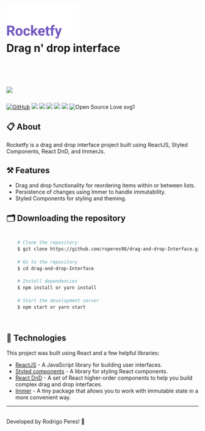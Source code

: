 <h1>
    <img src="public/rocketfy.png" width="190px"/> <br>
    Drag n' drop interface <br>
    ⠀⠀⠀⠀⠀⠀⠀⠀
</h1>

<h1>
    <img src="public/main.png"/>
</h1>

[![GitHub](https://img.shields.io/github/license/mashape/apistatus.svg)](https://github.com/roperes98/drag-and-drop-Interface/blob/master/LICENSE)
![](https://img.shields.io/github/package-json/v/roperes98/drag-and-drop-Interface.svg)
![](https://img.shields.io/github/last-commit/roperes98/drag-and-drop-Interface.svg?color=red)
![](https://img.shields.io/github/languages/count/roperes98/drag-and-drop-Interface.svg?color=lightgrey)
![](https://img.shields.io/github/languages/top/roperes98/drag-and-drop-Interface.svg?color=yellow)
![](https://img.shields.io/github/repo-size/roperes98/drag-and-drop-Interface.svg)
![Open Source Love svg1](https://badges.frapsoft.com/os/v1/open-source.svg?v=103)⠀⠀⠀⠀
⠀⠀⠀⠀⠀⠀⠀⠀<br>
## 📋 About

Rocketfy is a drag and drop interface project built using ReactJS, Styled Components, React DnD, and ImmerJs.
⠀⠀⠀⠀⠀⠀⠀⠀<br>
## ⚒️ Features

- Drag and drop functionality for reordering items within or between lists.
- Persistence of changes using Immer to handle immutability.
- Styled Components for styling and theming.
⠀⠀⠀⠀⠀⠀⠀⠀<br>
## 🗂️ Downloading the repository

```bash

    # Clone the repository
    $ git clone https://github.com/roperes98/drag-and-drop-Interface.git

    # Go to the repository
    $ cd drag-and-drop-Interface

    # Install dependencies
    $ npm install or yarn install

    # Start the development server
    $ npm start or yarn start

```
⠀⠀⠀⠀⠀⠀⠀⠀<br>
## 🚀 Technologies

This project was built using React and a few helpful libraries:

- [ReactJS](https://reactjs.org) - A JavaScript library for building user interfaces.
- [Styled components](https://styled-components.com) - A library for styling React components.
- [React DnD](https://react-dnd.github.io/react-dnd/about) - A set of React higher-order components to help you build complex drag and drop interfaces.
- [Immer](https://immerjs.github.io/immer/docs/introduction) - A tiny package that allows you to work with immutable state in a more convenient way.
⠀⠀⠀⠀⠀⠀⠀⠀

---
⠀⠀⠀⠀⠀⠀⠀⠀<br>
Developed by Rodrigo Peres! 👾
